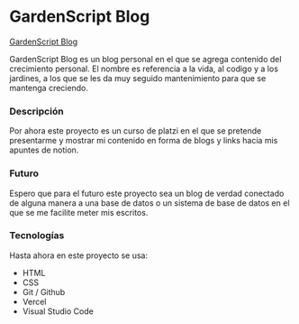 # GardenScript Blog

[GardenScript Blog](https://garden-script-blog.vercel.app/)

GardenScript Blog es un blog personal en el que se agrega contenido del crecimiento personal.
El nombre es referencia a la vida, al codigo y a los jardines, a los que se les da muy seguido mantenimiento para que se mantenga creciendo.

### Descripción
Por ahora este proyecto es un curso de platzi en el que se pretende presentarme y mostrar mi contenido en forma de blogs y links hacia mis apuntes de notion.

### Futuro
Espero que para el futuro este proyecto sea un blog de verdad conectado de alguna manera a una base de datos o un sistema de base de datos en el que se me facilite meter mis escritos.

### Tecnologías

Hasta ahora en este proyecto se usa:

- HTML
- CSS
- Git / Github
- Vercel
- Visual Studio Code
